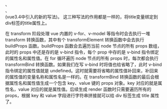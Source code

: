 <div v-bind:title="title">、<div :title="title">、<div :title>(vue3.4中引入的新的写法)。
这三种写法的作用都是一样的，将title变量绑定到div标签的title属性上。

在 transform 阶段处理 vue 内置的 v-for、v-model 等指令时会去执行一堆 transform 转换函数，其中有个 transformElement 转换函数中会去执行 buildProps 函数。buildProps 函数会去遍历当前 node 节点的所有 props 数组，此时的 props 中还是存的是 v-bind 指令，每个 prop 中存的是 v-bind 指令绑定的属性名和属性值。在 for 循环遍历 node 节点的所有 props 时，每次都会执行 transformBind 转换函数。如果我们在写 v-bind 时将值也给省略了，此时 v-bind 指令绑定的属性值就是 undefined。这时就需要将省略的属性值补回来，补回来的属性值的变量名称和属性名是一样的。在 transformBind 转换函数的最后会根据属性名和属性值生成一个包含 key、value 键的 props 对象。key 对应的就是属性名，value 对应的就是属性值。后续生成 render 函数时只需要遍历所有的 props，根据 key 和 value 字段进行字符串拼接就可以给 div 标签生成 title 属性了。
